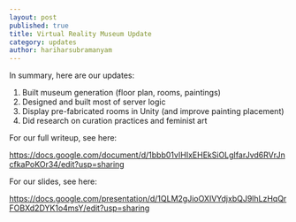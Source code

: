 ```yaml
---
layout: post
published: true
title: Virtual Reality Museum Update
category: updates
author: hariharsubramanyam
---
```


In summary, here are our updates:

1. Built museum generation (floor plan, rooms, paintings)
2. Designed and built most of server logic
3. Display pre-fabricated rooms in Unity (and improve painting placement)
4. Did research on curation practices and feminist art

For our full writeup, see here:

https://docs.google.com/document/d/1bbb01vIHIxEHEkSiOLgIfarJvd6RVrJncfkaPoKOr34/edit?usp=sharing

For our slides, see here:

https://docs.google.com/presentation/d/1QLM2gJioOXIVYdjxbQJ9lhLzHqQrFOBXd2DYK1o4msY/edit?usp=sharing